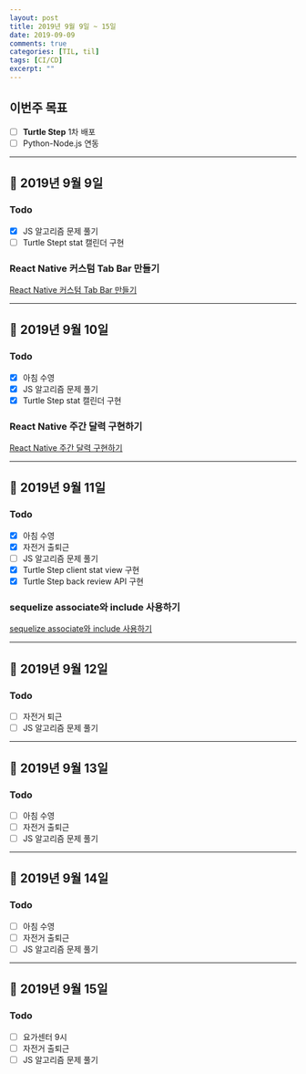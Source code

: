 ```yaml
---
layout: post
title: 2019년 9월 9일 ~ 15일
date: 2019-09-09
comments: true
categories: [TIL, til]
tags: [CI/CD]
excerpt: ""
---
```


## 이번주 목표

- [ ] **Turtle Step** 1차 배포
- [ ] Python-Node.js 연동

---

## 📅 2019년 9월 9일

### Todo

- [x] JS 알고리즘 문제 풀기
- [ ] Turtle Stept stat 캘린더 구현

### React Native 커스텀 Tab Bar 만들기

[React Native 커스텀 Tab Bar 만들기](/study/rnative/React-Native-커스텀-Tab-Bar-만들기/)

---

## 📅 2019년 9월 10일

### Todo

- [x] 아침 수영
- [x] JS 알고리즘 문제 풀기
- [x] Turtle Step stat 캘린더 구현

### React Native 주간 달력 구현하기

[React Native 주간 달력 구현하기](/study/rnative/React-Native-주간-달력-구현하기/)

---

## 📅 2019년 9월 11일

### Todo

- [x] 아침 수영
- [x] 자전거 출퇴근
- [ ] JS 알고리즘 문제 풀기
- [x] Turtle Step client stat view 구현
- [x] Turtle Step back review API 구현

### sequelize associate와 include 사용하기

[sequelize associate와 include 사용하기](/study/nodejs/sequelize-associate와-include-사용하기/)

---

## 📅 2019년 9월 12일

### Todo

- [ ] 자전거 퇴근
- [ ] JS 알고리즘 문제 풀기

---

## 📅 2019년 9월 13일

### Todo

- [ ] 아침 수영
- [ ] 자전거 출퇴근
- [ ] JS 알고리즘 문제 풀기

---

## 📅 2019년 9월 14일

### Todo

- [ ] 아침 수영
- [ ] 자전거 출퇴근
- [ ] JS 알고리즘 문제 풀기

---

## 📅 2019년 9월 15일

### Todo

- [ ] 요가센터 9시
- [ ] 자전거 출퇴근
- [ ] JS 알고리즘 문제 풀기
